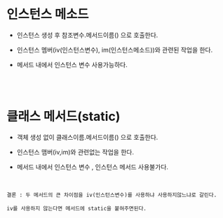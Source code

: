 # 인스턴스 메소드

- 인스턴스 생성 후 참조변수.메서드이름() 으로 호출한다.

- 인스턴스 멤버(iv(인스턴스변수), im(인스턴스메소드))와 관련된 작업을 한다.

- 메서드 내에서 인스턴스 변수 사용가능하다.

<br>
<br>


# 클래스 메서드(static)

- 객체 생성 없이 클래스이름.메서드이름() 으로 호출한다.

- 인스턴스 맴버(iv,im)와 관련없는 작업을 한다.

- 메서드 내에서 인스턴스 변수 , 인스턴스 메서드 사용불가다.

<br>

    결론 : 두 메서드의 큰 차이점을 iv(인스턴스변수)를 사용하냐 사용하지않느냐로 갈린다.

    iv를 사용하지 않는다면 메서드에 static을 붙혀주면된다.